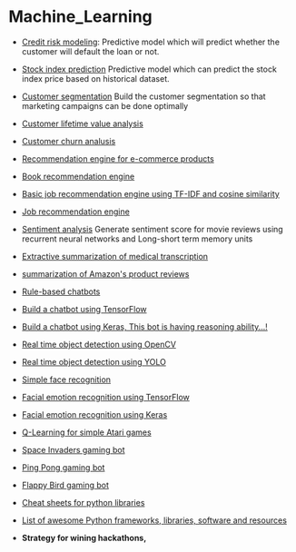 # Machine_Learning


  * [Credit risk modeling](https://github.com/jalajthanaki/credit-risk-modelling): Predictive model which will predict whether the customer will default the loan or not.
* [Stock index prediction](https://github.com/jalajthanaki/stock_price_prediction) Predictive model which can predict the stock index price based on historical dataset.

* [Customer segmentation](https://github.com/jalajthanaki/Customer_segmentation) Build the customer segmentation so that marketing campaigns can be done optimally
* [Customer lifetime value analysis](https://github.com/jalajthanaki/Customer_lifetime_value_analysis)
* [Customer churn analusis](https://github.com/jalajthanaki/Customer_churn_analysis)

* [Recommendation engine for e-commerce products](https://github.com/jalajthanaki/Basic_Ecommerce_Recomendation_System)
* [Book recommendation engine](https://github.com/jalajthanaki/Book_recommendation_system)
* [Basic job recommendation engine using TF-IDF and cosine similarity](https://github.com/jalajthanaki/Basic_job_recommendation_engine)
* [Job recommendation engine](https://github.com/jalajthanaki/Job_recommendation_engine)

* [Sentiment analysis](https://github.com/jalajthanaki/Sentiment_Analysis) Generate sentiment score for movie reviews using recurrent neural networks and Long-short term memory units
* [Extractive summarization of medical transcription](https://github.com/jalajthanaki/medical_notes_extractive_summarization)
* [summarization of Amazon's product reviews](https://github.com/jalajthanaki/Amazon_review_summarization)

* [Rule-based chatbots](https://github.com/jalajthanaki/Chatbot_Rule_Based)
* [Build a chatbot using TensorFlow](https://github.com/jalajthanaki/Chatbot_tensorflow)
* [Build a chatbot using Keras, This bot is having reasoning ability...!](https://github.com/jalajthanaki/Chatbot_based_on_bAbI_dataset_using_Keras)

* [Real time object detection using OpenCV](https://github.com/jalajthanaki/Real_time_object_detection)
* [Real time object detection using YOLO](https://github.com/jalajthanaki/Real_time_object_detection_with_YOLO)


* [Simple face recognition](https://github.com/jalajthanaki/Face_recognition)
* [Facial emotion recognition using TensorFlow](https://github.com/jalajthanaki/Facial_emotion_recognition_using_TensorFlow)
* [Facial emotion recognition using Keras](https://github.com/jalajthanaki/Facial_emotion_recognition_using_Keras)

* [Q-Learning for simple Atari games](https://github.com/jalajthanaki/Q_learning_for_simple_atari_game)
* [Space Invaders gaming bot](https://github.com/jalajthanaki/SpaceInvaders_gamingbot)
* [Ping Pong gaming bot](https://github.com/jalajthanaki/Atari_pong_gaming_bot)
* [Flappy Bird gaming bot](https://github.com/jalajthanaki/DQN_FlappyBird)
    

* [Cheat sheets for python libraries](https://github.com/jalajthanaki/cheat_sheets_of_python_libraries)
* [List of awesome Python frameworks, libraries, software and resources](https://github.com/jalajthanaki/awesome-python)


* **Strategy for wining hackathons,**
